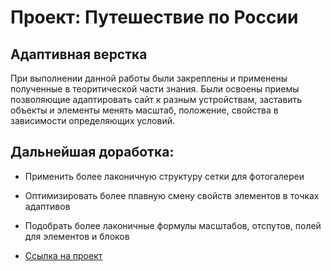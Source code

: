 # Проект: Путешествие по России
## Адаптивная верстка



При выполнении данной работы были закреплены и применены полученные в теоритической части знания. Были освоены приемы позволяющие адаптировать сайт к разным устройствам, заставить объекты и элементы менять масштаб, положение, свойства в зависимости определяющих условий.

## Дальнейшая доработка:

- Применить более лаконичную структуру сетки для фотогалереи
- Оптимизировать более плавную смену свойств элементов в точках адаптивов
- Подобрать более лаконичные формулы масштабов, отспутов, полей для элементов и блоков

- [Ссылка на проект](https://github.com/l1qwy/russian-travel.git)